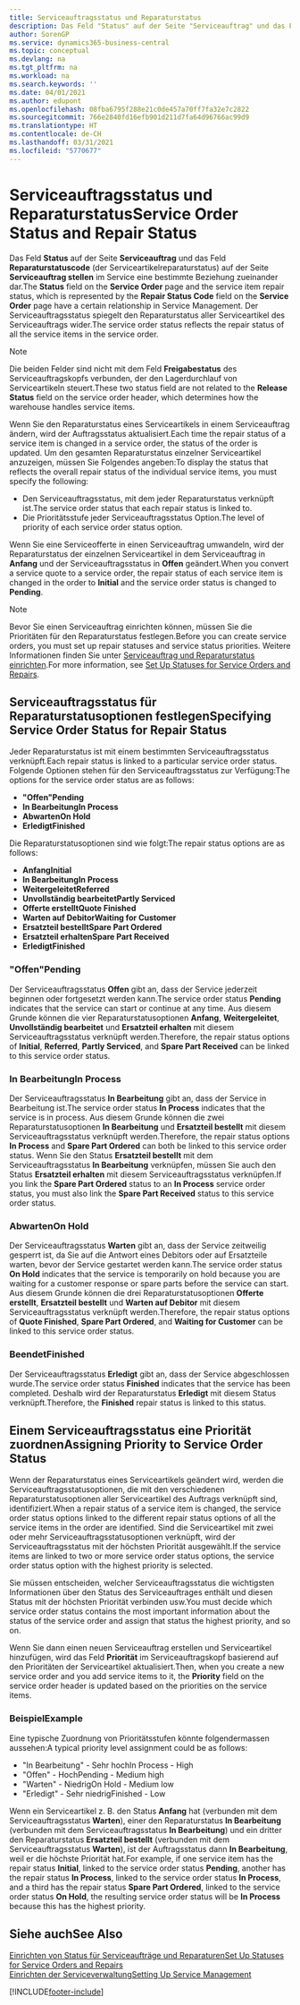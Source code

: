 ```yaml
---
title: Serviceauftragsstatus und Reparaturstatus
description: Das Feld "Status" auf der Seite "Serviceauftrag" und das Feld "Reparaturstatuscode" (der Serviceartikelreparaturstatus) auf der Seite "Serviceauftrag stellen" im Service eine bestimmte Beziehung zueinander dar. Der Serviceauftragsstatus spiegelt den Reparaturstatus aller Serviceartikel des Serviceauftrags wider.
author: SorenGP
ms.service: dynamics365-business-central
ms.topic: conceptual
ms.devlang: na
ms.tgt_pltfrm: na
ms.workload: na
ms.search.keywords: ''
ms.date: 04/01/2021
ms.author: edupont
ms.openlocfilehash: 08fba6795f288e21c0de457a70ff7fa32e7c2822
ms.sourcegitcommit: 766e2840fd16efb901d211d7fa64d96766ac99d9
ms.translationtype: HT
ms.contentlocale: de-CH
ms.lasthandoff: 03/31/2021
ms.locfileid: "5770677"
---
```

# <a name="service-order-status-and-repair-status"></a><span data-ttu-id="da8b3-104">Serviceauftragsstatus und Reparaturstatus</span><span class="sxs-lookup"><span data-stu-id="da8b3-104">Service Order Status and Repair Status</span></span>

<span data-ttu-id="da8b3-105">Das Feld **Status** auf der Seite **Serviceauftrag** und das Feld **Reparaturstatuscode** (der Serviceartikelreparaturstatus) auf der Seite **Serviceauftrag stellen** im Service eine bestimmte Beziehung zueinander dar.</span><span class="sxs-lookup"><span data-stu-id="da8b3-105">The **Status** field on the **Service Order** page and the service item repair status, which is represented by the **Repair Status Code** field on the **Service Order** page have a certain relationship in Service Management.</span></span> <span data-ttu-id="da8b3-106">Der Serviceauftragsstatus spiegelt den Reparaturstatus aller Serviceartikel des Serviceauftrags wider.</span><span class="sxs-lookup"><span data-stu-id="da8b3-106">The service order status reflects the repair status of all the service items in the service order.</span></span>  

> [!NOTE]  
> <span data-ttu-id="da8b3-107">Die beiden Felder sind nicht mit dem Feld **Freigabestatus** des Serviceauftragskopfs verbunden, der den Lagerdurchlauf von Serviceartikeln steuert.</span><span class="sxs-lookup"><span data-stu-id="da8b3-107">These two status field are not related to the **Release Status** field on the service order header, which determines how the warehouse handles service items.</span></span>  

<span data-ttu-id="da8b3-108">Wenn Sie den Reparaturstatus eines Serviceartikels in einem Serviceauftrag ändern, wird der Auftragsstatus aktualisiert.</span><span class="sxs-lookup"><span data-stu-id="da8b3-108">Each time the repair status of a service item is changed in a service order, the status of the order is updated.</span></span> <span data-ttu-id="da8b3-109">Um den gesamten Reparaturstatus einzelner Serviceartikel anzuzeigen, müssen Sie Folgendes angeben:</span><span class="sxs-lookup"><span data-stu-id="da8b3-109">To display the status that reflects the overall repair status of the individual service items, you must specify the following:</span></span>  

* <span data-ttu-id="da8b3-110">Den Serviceauftragsstatus, mit dem jeder Reparaturstatus verknüpft ist.</span><span class="sxs-lookup"><span data-stu-id="da8b3-110">The service order status that each repair status is linked to.</span></span>  
* <span data-ttu-id="da8b3-111">Die Prioritätsstufe jeder Serviceauftragsstatus Option.</span><span class="sxs-lookup"><span data-stu-id="da8b3-111">The level of priority of each service order status option.</span></span>  

<span data-ttu-id="da8b3-112">Wenn Sie eine Serviceofferte in einen Serviceauftrag umwandeln, wird der Reparaturstatus der einzelnen Serviceartikel in dem Serviceauftrag in **Anfang** und der Serviceauftragsstatus in **Offen** geändert.</span><span class="sxs-lookup"><span data-stu-id="da8b3-112">When you convert a service quote to a service order, the repair status of each service item is changed in the order to **Initial** and the service order status is changed to **Pending**.</span></span>  

> [!NOTE]
> <span data-ttu-id="da8b3-113">Bevor Sie einen Serviceauftrag einrichten können, müssen Sie die Prioritäten für den Reparaturstatus festlegen.</span><span class="sxs-lookup"><span data-stu-id="da8b3-113">Before you can create service orders, you must set up repair statuses and service status priorities.</span></span> <span data-ttu-id="da8b3-114">Weitere Informationen finden Sie unter [Serviceauftrag und Reparaturstatus einrichten](service-order-repair-status.md).</span><span class="sxs-lookup"><span data-stu-id="da8b3-114">For more information, see [Set Up Statuses for Service Orders and Repairs](service-order-repair-status.md).</span></span>

## <a name="specifying-service-order-status-for-repair-status"></a><span data-ttu-id="da8b3-115">Serviceauftragsstatus für Reparaturstatusoptionen festlegen</span><span class="sxs-lookup"><span data-stu-id="da8b3-115">Specifying Service Order Status for Repair Status</span></span>

<span data-ttu-id="da8b3-116">Jeder Reparaturstatus ist mit einem bestimmten Serviceauftragsstatus verknüpft.</span><span class="sxs-lookup"><span data-stu-id="da8b3-116">Each repair status is linked to a particular service order status.</span></span> <span data-ttu-id="da8b3-117">Folgende Optionen stehen für den Serviceauftragsstatus zur Verfügung:</span><span class="sxs-lookup"><span data-stu-id="da8b3-117">The options for the service order status are as follows:</span></span>

* <span data-ttu-id="da8b3-118">**"Offen"**</span><span class="sxs-lookup"><span data-stu-id="da8b3-118">**Pending**</span></span>
* <span data-ttu-id="da8b3-119">**In Bearbeitung**</span><span class="sxs-lookup"><span data-stu-id="da8b3-119">**In Process**</span></span>
* <span data-ttu-id="da8b3-120">**Abwarten**</span><span class="sxs-lookup"><span data-stu-id="da8b3-120">**On Hold**</span></span>
* <span data-ttu-id="da8b3-121">**Erledigt**</span><span class="sxs-lookup"><span data-stu-id="da8b3-121">**Finished**</span></span>

<span data-ttu-id="da8b3-122">Die Reparaturstatusoptionen sind wie folgt:</span><span class="sxs-lookup"><span data-stu-id="da8b3-122">The repair status options are as follows:</span></span>

* <span data-ttu-id="da8b3-123">**Anfang**</span><span class="sxs-lookup"><span data-stu-id="da8b3-123">**Initial**</span></span>
* <span data-ttu-id="da8b3-124">**In Bearbeitung**</span><span class="sxs-lookup"><span data-stu-id="da8b3-124">**In Process**</span></span>
* <span data-ttu-id="da8b3-125">**Weitergeleitet**</span><span class="sxs-lookup"><span data-stu-id="da8b3-125">**Referred**</span></span>
* <span data-ttu-id="da8b3-126">**Unvollständig bearbeitet**</span><span class="sxs-lookup"><span data-stu-id="da8b3-126">**Partly Serviced**</span></span>
* <span data-ttu-id="da8b3-127">**Offerte erstellt**</span><span class="sxs-lookup"><span data-stu-id="da8b3-127">**Quote Finished**</span></span>
* <span data-ttu-id="da8b3-128">**Warten auf Debitor**</span><span class="sxs-lookup"><span data-stu-id="da8b3-128">**Waiting for Customer**</span></span>
* <span data-ttu-id="da8b3-129">**Ersatzteil bestellt**</span><span class="sxs-lookup"><span data-stu-id="da8b3-129">**Spare Part Ordered**</span></span>
* <span data-ttu-id="da8b3-130">**Ersatzteil erhalten**</span><span class="sxs-lookup"><span data-stu-id="da8b3-130">**Spare Part Received**</span></span>
* <span data-ttu-id="da8b3-131">**Erledigt**</span><span class="sxs-lookup"><span data-stu-id="da8b3-131">**Finished**</span></span>  

### <a name="pending"></a><span data-ttu-id="da8b3-132">"Offen"</span><span class="sxs-lookup"><span data-stu-id="da8b3-132">Pending</span></span>

<span data-ttu-id="da8b3-133">Der Serviceauftragsstatus **Offen** gibt an, dass der Service jederzeit beginnen oder fortgesetzt werden kann.</span><span class="sxs-lookup"><span data-stu-id="da8b3-133">The service order status **Pending** indicates that the service can start or continue at any time.</span></span> <span data-ttu-id="da8b3-134">Aus diesem Grunde können die vier Reparaturstatusoptionen **Anfang**, **Weitergeleitet**, **Unvollständig bearbeitet** und **Ersatzteil erhalten** mit diesem Serviceauftragsstatus verknüpft werden.</span><span class="sxs-lookup"><span data-stu-id="da8b3-134">Therefore, the repair status options of **Initial**, **Referred**, **Partly Serviced**, and **Spare Part Received** can be linked to this service order status.</span></span>  

### <a name="in-process"></a><span data-ttu-id="da8b3-135">In Bearbeitung</span><span class="sxs-lookup"><span data-stu-id="da8b3-135">In Process</span></span>

<span data-ttu-id="da8b3-136">Der Serviceauftragsstatus **In Bearbeitung** gibt an, dass der Service in Bearbeitung ist.</span><span class="sxs-lookup"><span data-stu-id="da8b3-136">The service order status **In Process** indicates that the service is in process.</span></span> <span data-ttu-id="da8b3-137">Aus diesem Grunde können die zwei Reparaturstatusoptionen **In Bearbeitung** und **Ersatzteil bestellt** mit diesem Serviceauftragsstatus verknüpft werden.</span><span class="sxs-lookup"><span data-stu-id="da8b3-137">Therefore, the repair status options **In Process** and **Spare Part Ordered** can both be linked to this service order status.</span></span> <span data-ttu-id="da8b3-138">Wenn Sie den Status **Ersatzteil bestellt** mit dem Serviceauftragsstatus **In Bearbeitung** verknüpfen, müssen Sie auch den Status **Ersatzteil erhalten** mit diesem Serviceauftragsstatus verknüpfen.</span><span class="sxs-lookup"><span data-stu-id="da8b3-138">If you link the **Spare Part Ordered** status to an **In Process** service order status, you must also link the **Spare Part Received** status to this service order status.</span></span>  

### <a name="on-hold"></a><span data-ttu-id="da8b3-139">Abwarten</span><span class="sxs-lookup"><span data-stu-id="da8b3-139">On Hold</span></span>

<span data-ttu-id="da8b3-140">Der Serviceauftragsstatus **Warten** gibt an, dass der Service zeitweilig gesperrt ist, da Sie auf die Antwort eines Debitors oder auf Ersatzteile warten, bevor der Service gestartet werden kann.</span><span class="sxs-lookup"><span data-stu-id="da8b3-140">The service order status **On Hold** indicates that the service is temporarily on hold because you are waiting for a customer response or spare parts before the service can start.</span></span> <span data-ttu-id="da8b3-141">Aus diesem Grunde können die drei Reparaturstatusoptionen **Offerte erstellt**, **Ersatzteil bestellt** und **Warten auf Debitor** mit diesem Serviceauftragsstatus verknüpft werden.</span><span class="sxs-lookup"><span data-stu-id="da8b3-141">Therefore, the repair status options of **Quote Finished**, **Spare Part Ordered**, and **Waiting for Customer** can be linked to this service order status.</span></span>  

### <a name="finished"></a><span data-ttu-id="da8b3-142">Beendet</span><span class="sxs-lookup"><span data-stu-id="da8b3-142">Finished</span></span>

<span data-ttu-id="da8b3-143">Der Serviceauftragsstatus **Erledigt** gibt an, dass der Service abgeschlossen wurde.</span><span class="sxs-lookup"><span data-stu-id="da8b3-143">The service order status **Finished** indicates that the service has been completed.</span></span> <span data-ttu-id="da8b3-144">Deshalb wird der Reparaturstatus **Erledigt** mit diesem Status verknüpft.</span><span class="sxs-lookup"><span data-stu-id="da8b3-144">Therefore, the **Finished** repair status is linked to this status.</span></span>  

## <a name="assigning-priority-to-service-order-status"></a><span data-ttu-id="da8b3-145">Einem Serviceauftragsstatus eine Priorität zuordnen</span><span class="sxs-lookup"><span data-stu-id="da8b3-145">Assigning Priority to Service Order Status</span></span>

<span data-ttu-id="da8b3-146">Wenn der Reparaturstatus eines Serviceartikels geändert wird, werden die Serviceauftragsstatusoptionen, die mit den verschiedenen Reparaturstatusoptionen aller Serviceartikel des Auftrags verknüpft sind, identifiziert.</span><span class="sxs-lookup"><span data-stu-id="da8b3-146">When a repair status of a service item is changed, the service order status options linked to the different repair status options of all the service items in the order are identified.</span></span> <span data-ttu-id="da8b3-147">Sind die Serviceartikel mit zwei oder mehr Serviceauftragsstatusoptionen verknüpft, wird der Serviceauftragsstatus mit der höchsten Priorität ausgewählt.</span><span class="sxs-lookup"><span data-stu-id="da8b3-147">If the service items are linked to two or more service order status options, the service order status option with the highest priority is selected.</span></span>  

<span data-ttu-id="da8b3-148">Sie müssen entscheiden, welcher Serviceauftragsstatus die wichtigsten Informationen über den Status des Serviceauftrages enthält und diesen Status mit der höchsten Priorität verbinden usw.</span><span class="sxs-lookup"><span data-stu-id="da8b3-148">You must decide which service order status contains the most important information about the status of the service order and assign that status the highest priority, and so on.</span></span>  

<span data-ttu-id="da8b3-149">Wenn Sie dann einen neuen Serviceauftrag erstellen und Serviceartikel hinzufügen, wird das Feld **Priorität** im Serviceauftragskopf basierend auf den Prioritäten der Serviceartikel aktualisiert.</span><span class="sxs-lookup"><span data-stu-id="da8b3-149">Then, when you create a new service order and you add service items to it, the **Priority** field on the service order header is updated based on the priorities on the service items.</span></span>  

### <a name="example"></a><span data-ttu-id="da8b3-150">Beispiel</span><span class="sxs-lookup"><span data-stu-id="da8b3-150">Example</span></span>

<span data-ttu-id="da8b3-151">Eine typische Zuordnung von Prioritätsstufen könnte folgendermassen aussehen:</span><span class="sxs-lookup"><span data-stu-id="da8b3-151">A typical priority level assignment could be as follows:</span></span>  

* <span data-ttu-id="da8b3-152">"In Bearbeitung" - Sehr hoch</span><span class="sxs-lookup"><span data-stu-id="da8b3-152">In Process - High</span></span>  
* <span data-ttu-id="da8b3-153">"Offen" - Hoch</span><span class="sxs-lookup"><span data-stu-id="da8b3-153">Pending - Medium high</span></span>  
* <span data-ttu-id="da8b3-154">"Warten" - Niedrig</span><span class="sxs-lookup"><span data-stu-id="da8b3-154">On Hold - Medium low</span></span>  
* <span data-ttu-id="da8b3-155">"Erledigt" - Sehr niedrig</span><span class="sxs-lookup"><span data-stu-id="da8b3-155">Finished - Low</span></span>  

<span data-ttu-id="da8b3-156">Wenn ein Serviceartikel z. B. den Status **Anfang** hat (verbunden mit dem Serviceauftragsstatus **Warten**), einer den Reparaturstatus **In Bearbeitung** (verbunden mit dem Serviceauftragsstatus **In Bearbeitung**) und ein dritter den Reparaturstatus **Ersatzteil bestellt** (verbunden mit dem Serviceauftragsstatus **Warten**), ist der Auftragsstatus dann **In Bearbeitung**, weil er die höchste Priorität hat.</span><span class="sxs-lookup"><span data-stu-id="da8b3-156">For example, if one service item has the repair status **Initial**, linked to the service order status **Pending**, another has the repair status **In Process**, linked to the service order status **In Process**, and a third has the repair status **Spare Part Ordered**, linked to the service order status **On Hold**, the resulting service order status will be **In Process** because this has the highest priority.</span></span>  

## <a name="see-also"></a><span data-ttu-id="da8b3-157">Siehe auch</span><span class="sxs-lookup"><span data-stu-id="da8b3-157">See Also</span></span>

[<span data-ttu-id="da8b3-158">Einrichten von Status für Serviceaufträge und Reparaturen</span><span class="sxs-lookup"><span data-stu-id="da8b3-158">Set Up Statuses for Service Orders and Repairs</span></span>](service-order-repair-status.md)  
[<span data-ttu-id="da8b3-159">Einrichten der Serviceverwaltung</span><span class="sxs-lookup"><span data-stu-id="da8b3-159">Setting Up Service Management</span></span>](service-setup-service.md)  


[!INCLUDE[footer-include](includes/footer-banner.md)]